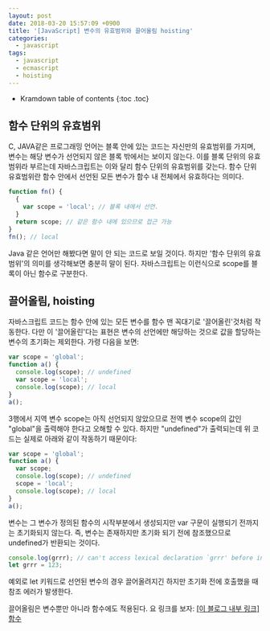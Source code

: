 ```yaml
---
layout: post
date: 2018-03-20 15:57:09 +0900
title: '[JavaScript] 변수의 유효범위와 끌어올림 hoisting'
categories:
  - javascript
tags:
  - javascript
  - ecmascript
  - hoisting
---
```


* Kramdown table of contents
{:toc .toc}


## 함수 단위의 유효범위

C, JAVA같은 프로그래밍 언어는 블록 안에 있는 코드는 자신만의 유효범위를 가지며, 변수는 해당 변수가 선언되지 않은 블록 밖에서는 보이지 않는다. 이를 블록 단위의 유효범위라 부르는데 자바스크립트는 이와 달리 함수 단위의 유효범위를 갖는다. 함수 단위 유효범위란 함수 안에서 선언된 모든 변수가 함수 내 전체에서 유효하다는 의미다.

```js
function fn() {
  {
    var scope = 'local'; // 블록 내에서 선언.
  }
  return scope; // 같은 함수 내에 있으므로 접근 가능
}
fn(); // local
```

Java 같은 언어만 해봤다면 말이 안 되는 코드로 보일 것이다. 하지만 '함수 단위의 유효범위'의 의미를 생각해보면 충분히 말이 된다. 자바스크립트는 이런식으로 scope를 블록이 아닌 함수로 구분한다.


## 끌어올림, hoisting

자바스크립트 코드는 함수 안에 있는 모든 변수를 함수 맨 꼭대기로 '끌어올린'것처럼 작동한다. 다만 이 '끌어올린'다는 표현은 변수의 선언에만 해당하는 것으로 값을 할당하는 변수의 초기화는 제외한다. 가령 다음을 보면:

```js
var scope = 'global';
function a() {
  console.log(scope); // undefined
  var scope = 'local';
  console.log(scope); // local
}
a();
```

3행에서 지역 변수 scope는 아직 선언되지 않았으므로 전역 변수 scope의 값인 "global"을 출력해야 한다고 오해할 수 있다. 하지만 "undefined"가 출력되는데 위 코드는 실제로 아래와 같이 작동하기 때문이다:

```js
var scope = 'global';
function a() {
  var scope;
  console.log(scope); // undefined
  scope = 'local';
  console.log(scope); // local
}
a();
```

변수는 그 변수가 정의된 함수의 시작부분에서 생성되지만 var 구문이 실행되기 전까지는 초기화되지 않는다. 즉, 변수는 존재하지만 초기화 되기 전에 참조했으므로 undefined가 반환되는 것이다.

```js
console.log(grrr); // can't access lexical declaration `grrr' before initialization
let grrr = 123;
```

예외로 let 키워드로 선언된 변수의 경우 끌어올려지긴 하지만 초기화 전에 호출했을 때 참조 에러가 발생한다.

끌어올림은 변수뿐만 아니라 함수에도 적용된다. 요 링크를 보자: [\[이 블로그 내부 링크\] 함수](/javascript/javascript-함수-function/)
